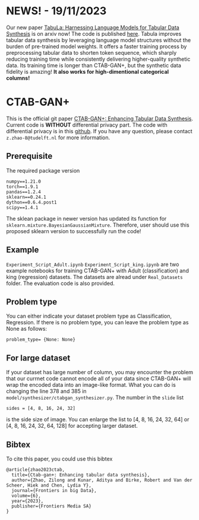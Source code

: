 # NEWS! - 19/11/2023
Our new paper [TabuLa: Harnessing Language Models for Tabular Data Synthesis](https://arxiv.org/abs/2310.12746) is on arxiv now! The code is published 
[here](https://github.com/zhao-zilong/Tabula). Tabula improves tabular data synthesis by leveraging language model structures without the burden of pre-trained model weights. It offers a faster training process by preprocessing tabular data to shorten token sequence, which sharply reducing training time while consistently delivering higher-quality synthetic data. Its training time is longer than CTAB-GAN+, but the synthetic data fidelity is amazing! **It also works for high-dimentional categorical columns!**

# CTAB-GAN+
This is the official git paper [CTAB-GAN+: Enhancing Tabular Data Synthesis](https://arxiv.org/abs/2204.00401). Current code is **WITHOUT** differential privacy part. The code with differential privacy is in this [github](https://github.com/Team-TUD/CTAB-GAN-Plus-DP). 
If you have any question, please contact `z.zhao-8@tudelft.nl` for more information.


## Prerequisite

The required package version
```
numpy==1.21.0
torch==1.9.1
pandas==1.2.4
sklearn==0.24.1
dython==0.6.4.post1
scipy==1.4.1
```
The sklean package in newer version has updated its function for `sklearn.mixture.BayesianGaussianMixture`. Therefore, user should use this proposed sklearn version to successfully run the code!

## Example
`Experiment_Script_Adult.ipynb`  `Experiment_Script_king.ipynb` are two example notebooks for training CTAB-GAN+ with Adult (classification) and king (regression) datasets. The datasets are alread under `Real_Datasets` folder.
The evaluation code is also provided.

## Problem type

You can either indicate your dataset problem type as Classification, Regression. If there is no problem type, you can leave the problem type as None as follows:
```
problem_type= {None: None}
```

## For large dataset

If your dataset has large number of column, you may encounter the problem that our currnet code cannot encode all of your data since CTAB-GAN+ will wrap the encoded data into an image-like format. What you can do is changing the line 378 and 385 in `model/synthesizer/ctabgan_synthesizer.py`. The number in the `slide` list
```
sides = [4, 8, 16, 24, 32]
```
is the side size of image. You can enlarge the list to [4, 8, 16, 24, 32, 64] or [4, 8, 16, 24, 32, 64, 128] for accepting larger dataset.

## Bibtex

To cite this paper, you could use this bibtex

```
@article{zhao2023ctab,
  title={Ctab-gan+: Enhancing tabular data synthesis},
  author={Zhao, Zilong and Kunar, Aditya and Birke, Robert and Van der Scheer, Hiek and Chen, Lydia Y},
  journal={Frontiers in big Data},
  volume={6},
  year={2023},
  publisher={Frontiers Media SA}
}
```
